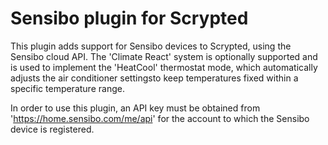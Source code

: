 # Sensibo plugin for Scrypted

This plugin adds support for Sensibo devices to Scrypted, using the Sensibo cloud API. The 'Climate React' system is optionally supported and is used to implement the 'HeatCool' thermostat mode, which automatically adjusts the air conditioner settingsto keep temperatures fixed within a specific temperature range.

In order to use this plugin, an API key must be obtained from 'https://home.sensibo.com/me/api' for the account to which the Sensibo device is registered.